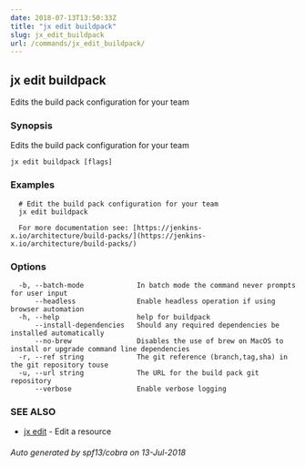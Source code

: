 ```yaml
---
date: 2018-07-13T13:50:33Z
title: "jx edit buildpack"
slug: jx_edit_buildpack
url: /commands/jx_edit_buildpack/
---
```

## jx edit buildpack

Edits the build pack configuration for your team

### Synopsis

Edits the build pack configuration for your team

```
jx edit buildpack [flags]
```

### Examples

```
  # Edit the build pack configuration for your team
  jx edit buildpack
  
  For more documentation see: [https://jenkins-x.io/architecture/build-packs/](https://jenkins-x.io/architecture/build-packs/)
```

### Options

```
  -b, --batch-mode             In batch mode the command never prompts for user input
      --headless               Enable headless operation if using browser automation
  -h, --help                   help for buildpack
      --install-dependencies   Should any required dependencies be installed automatically
      --no-brew                Disables the use of brew on MacOS to install or upgrade command line dependencies
  -r, --ref string             The git reference (branch,tag,sha) in the git repository touse
  -u, --url string             The URL for the build pack git repository
      --verbose                Enable verbose logging
```

### SEE ALSO

* [jx edit](/commands/jx_edit/)	 - Edit a resource

###### Auto generated by spf13/cobra on 13-Jul-2018
